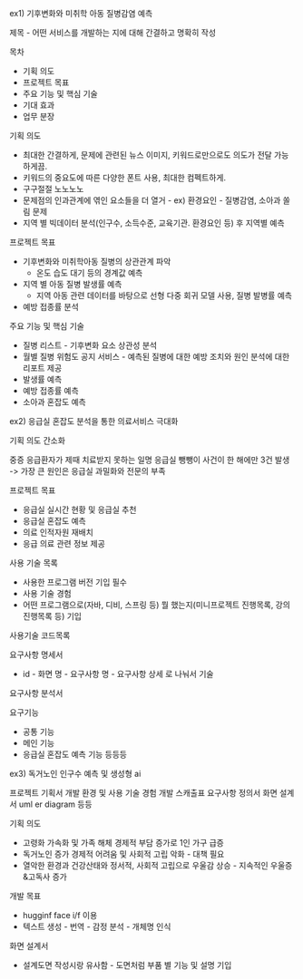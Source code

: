ex1) 기후변화와 미취학 아동 질병감염 예측

제목 - 어떤 서비스를 개발하는 지에 대해 간결하고 명확히 작성

목차
- 기획 의도
- 프로젝트 목표
- 주요 기능 및 핵심 기술
- 기대 효과
- 업무 분장

기획 의도
- 최대한 간결하게, 문제에 관련된 뉴스 이미지, 키워드로만으로도 의도가 전달 가능하게끔.
- 키워드의 중요도에 따른 다양한 폰트 사용, 최대한 컴펙트하게.
- 구구절절 노노노노
- 문제점의 인과관계에 엮인 요소들을 더 열거 - ex) 환경요인 - 질병감염, 소아과 쏠림 문제
- 지역 별 빅데이터 분석(인구수, 소득수준, 교육기관. 환경요인 등) 후 지역별 예측

프로젝트 목표
- 기후변화와 미취학아동 질병의 상관관계 파악
	- 온도 습도 대기 등의 경계값 예측
- 지역 별 아동 질병 발생률 예측
	- 지역 아동 관련 데이터를 바탕으로 선형 다중 회귀 모델 사용, 질병 발병률 예측
- 예방 접종률 분석

주요 기능 및 핵심 기술
- 질병 리스트 - 기후변화 요소 상관성 분석
- 월별 질병 위험도 공지 서비스 - 예측된 질병에 대한 예방 조치와 원인 분석에 대한 리포트 제공
- 발생률 예측
- 예방 접종률 예측
- 소아과 혼잡도 예측



ex2) 응급실 혼잡도 분석을 통한 의료서비스 극대화

기획 의도 간소화

중증 응급환자가 제때 치료받지 못하는 일명 응급실 뺑뺑이 사건이 한 해에만 3건 발생
-> 가장 큰 원인은 응급실 과밀화와 전문의 부족

프로젝트 목표
- 응급실 실시간 현황 및 응급실 추천
- 응급실 혼잡도 예측
- 의료 인적자원 재배치
- 응급 의료 관련 정보 제공

사용 기술 목록
- 사용한 프로그램 버전 기입 필수
- 사용 기술 경험
- 어떤 프로그램으로(자바, 디비, 스프링 등) 뭘 했는지(미니프로젝트 진행목록, 강의진행목록 등) 기입

사용기술 코드목록

요구사항 명세서
- id - 화면 명 - 요구사항 명 - 요구사항 상세 로 나눠서 기술

요구사항 분석서

요구기능
- 공통 기능
- 메인 기능
- 응급실 혼잡도 예측 기능 등등등

ex3) 독거노인 인구수 예측 및 생성형 ai

프로젝트 기획서
개발 환경 및 사용 기술 경험
개발 스캐출표
요구사항 정의서
화면 설계서
uml 
er diagram 등등

기획 의도
- 고령화 가속화 및 가족 해체 경제적 부담 증가로 1인 가구 급증
- 독거노인 증가 경제적 어려움 및 사회적 고립 악화 - 대책 필요
- 열악한 환경과 건강산태와 정서적, 사회적 고립으로 우울감 상승 - 지속적인 우울증&고독사 증가

개발 목표
- hugginf face i/f 이용
- 텍스트 생성 - 번역 - 감정 분석 - 개체명 인식

화면 설계서
- 설계도면 작성시랑 유사함 - 도면처럼 부품 별 기능 및 설명 기입
